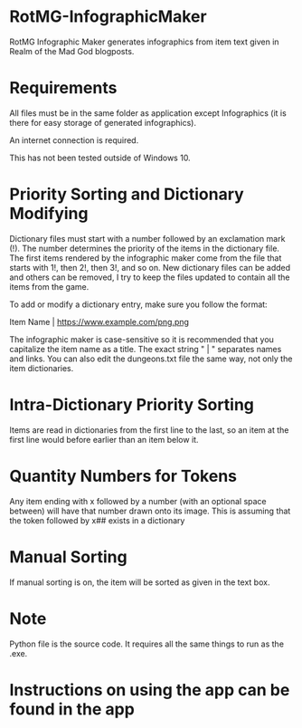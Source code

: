 # RotMG-InfographicMaker
RotMG Infographic Maker generates infographics from item text given in Realm of the Mad God blogposts.

# Requirements
All files must be in the same folder as application except Infographics (it is there for easy storage of generated infographics).

An internet connection is required.

This has not been tested outside of Windows 10.

# Priority Sorting and Dictionary Modifying
Dictionary files must start with a number followed by an exclamation mark (!). The number determines the priority of the items in the dictionary file. The first items rendered by the infographic maker come from the file that starts with 1!, then 2!, then 3!, and so on. New dictionary files can be added and others can be removed, I try to keep the files  updated to contain all the items from the game. 

To add or modify a dictionary entry, make sure you follow the format:

Item Name | https://www.example.com/png.png

The infographic maker is case-sensitive so it is recommended that you capitalize the item name as a title. The exact string " | " separates names and links. You can also edit the dungeons.txt file the same way, not only the item dictionaries.

# Intra-Dictionary Priority Sorting
Items are read in dictionaries from the first line to the last, so an item at the first line would before earlier than an item below it.

# Quantity Numbers for Tokens
Any item ending with x followed by a number (with an optional space between) will have that number drawn onto its image. This is assuming that the token followed by x## exists in a dictionary

# Manual Sorting
If manual sorting is on, the item will be sorted as given in the text box.

# Note
Python file is the source code. It requires all the same things to run as the .exe.

# Instructions on using the app can be found in the app
